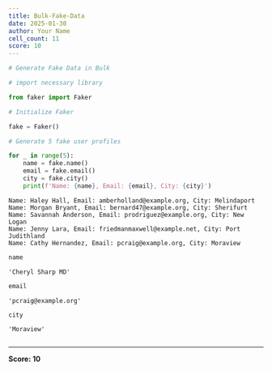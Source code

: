 ```yaml
---
title: Bulk-Fake-Data
date: 2025-01-30
author: Your Name
cell_count: 11
score: 10
---
```


```python
# Generate Fake Data in Bulk
```


```python
# import necessary library
```


```python
from faker import Faker
```


```python
# Initialize Faker
```


```python
fake = Faker()
```


```python
# Generate 5 fake user profiles
```


```python
for _ in range(5):
    name = fake.name()
    email = fake.email()
    city = fake.city()
    print(f'Name: {name}, Email: {email}, City: {city}')
```

    Name: Haley Hall, Email: amberholland@example.org, City: Melindaport
    Name: Morgan Bryant, Email: bernard47@example.org, City: Sherifurt
    Name: Savannah Anderson, Email: prodriguez@example.org, City: New Logan
    Name: Jenny Lara, Email: friedmanmaxwell@example.net, City: Port Judithland
    Name: Cathy Hernandez, Email: pcraig@example.org, City: Moraview



```python
name
```




    'Cheryl Sharp MD'




```python
email
```




    'pcraig@example.org'




```python
city
```




    'Moraview'




```python

```


---
**Score: 10**
